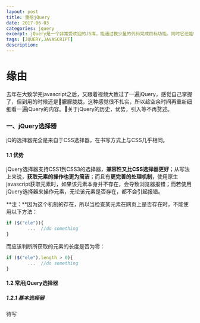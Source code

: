 ```yaml
---
layout: post
title: 重拾jQuery
date: 2017-06-03
categories: jquery
excerpt: jQuery是一个非常受欢迎的JS库，能通过教少量的代码完成目标功能。同时它还能够兼容市面上主流的浏览器，不用再写恼人的兼容性代码。所以我觉得很有必要再重温一遍jQuery。
tags: [JQUERY,JAVASCRIPT]
description: 
---
```

# 缘由
去年在大致学完javascript之后，又跟着视频大致过了一遍jQuery，感觉自己掌握了，但到用的时候还是朦朦胧胧，这种感觉很不扎实，所以趁空余时间再重新细细看一遍jQuery的内容。关于jQuery的历史，优势，引入等不再赘述。


### 一、jQuery选择器
jQ的选择器完全是来自于CSS选择器，在书写方式上与CSS几乎相同。
#### 1.1 优势
jQuery选择器支持CSS1到CSS3的选择器，**兼容性又比CSS选择器更好**；从写法上来说，**获取元素的操作也更为简洁**；而且有**更完善的处理机制**，使用原生javascript获取元素时，如果该元素本身并不存在，会导致浏览器报错；而若使用jQuery选择器来操作元素，无论该元素是否存在，都不会引起报错。

**注：**因为这个机制的存在，所以当检查某元素在网页上是否存在时，不能使用以下方法：
```javascript
if ($("ele")){
        ...  //do something
}
```
而应该判断所获取的元素的长度是否为零：
```js
if ($("ele").length > 0){
        ...  //do something
}
```
#### 1.2 常用jQuery选择器
##### 1.2.1 基本选择器
待写
